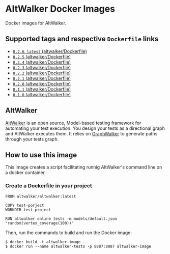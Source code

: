 # AltWalker Docker Images

Docker images for AltWalker.

## Supported tags and respective `Dockerfile` links

* [`0.2.6`, `latest` (altwalker/Dockerfile)](https://gitlab.com/altom/altwalker/docker-images/blob/master/altwalker/Dockerfile)
* [`0.2.5` (altwalker/Dockerfile)](https://gitlab.com/altom/altwalker/docker-images/blob/master/altwalker/Dockerfile)
* [`0.2.4` (altwalker/Dockerfile)](https://gitlab.com/altom/altwalker/docker-images/blob/master/altwalker/Dockerfile)
* [`0.2.3` (altwalker/Dockerfile)](https://gitlab.com/altom/altwalker/docker-images/blob/master/altwalker/Dockerfile)
* [`0.2.2` (altwalker/Dockerfile)](https://gitlab.com/altom/altwalker/docker-images/blob/master/altwalker/Dockerfile)
* [`0.2.1` (altwalker/Dockerfile)](https://gitlab.com/altom/altwalker/docker-images/blob/master/altwalker/Dockerfile)
* [`0.2.0` (altwalker/Dockerfile)](https://gitlab.com/altom/altwalker/docker-images/blob/master/altwalker/Dockerfile)
* [`0.1.1` (altwalker/Dockerfile)](https://gitlab.com/altom/altwalker/docker-images/blob/master/altwalker/Dockerfile)
* [`0.1.0` (altwalker/Dockerfile)](https://gitlab.com/altom/altwalker/docker-images/blob/master/altwalker/Dockerfile)

## AltWalker

[AltWalker](https://altom.gitlab.io/altwalker/altwalker) is an open source, Model-based testing framework for automating your test execution. You design your tests as a directional graph and AltWalker executes them. It relies on [GraphWalker](http://graphwalker.github.io/) to generate paths through your tests graph.

## How to use this image

This image creates a script facilitating runnig AltWalker's command line on a docker container.

### Create a Dockerfile in your project

```
FROM altwalker/altwalker:latest

COPY test-porject
WORKDIR test-project

RUN altwalker online tests -m models/default.json "random(vertex_coverage(100))"
```

Then, run the commands to build and run the Docker image:

```
$ docker build -t altwalker-image .
$ docker run --name altwalker-tests -p 8887:8887 altwalker-image
```